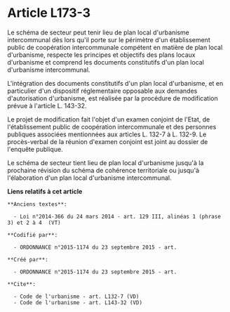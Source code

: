 # Article L173-3

Le schéma de secteur peut tenir lieu de plan local d'urbanisme intercommunal dès lors qu'il porte sur le périmètre d'un
établissement public de coopération intercommunale compétent en matière de plan local d'urbanisme, respecte les principes et
objectifs des plans locaux d'urbanisme et comprend les documents constitutifs d'un plan local d'urbanisme intercommunal. 

L'intégration des documents constitutifs d'un plan local d'urbanisme, et en particulier d'un dispositif réglementaire
opposable aux demandes d'autorisation d'urbanisme, est réalisée par la procédure de modification prévue à l'article L.
143-32. 

Le projet de modification fait l'objet d'un examen conjoint de l'Etat, de l'établissement public de coopération
intercommunale et des personnes publiques associées mentionnées aux articles L. 132-7 à L. 132-9. Le procès-verbal de la
réunion d'examen conjoint est joint au dossier de l'enquête publique. 

Le schéma de secteur tient lieu de plan local d'urbanisme jusqu'à la prochaine révision du schéma de cohérence territoriale
ou jusqu'à l'élaboration d'un plan local d'urbanisme intercommunal.

**Liens relatifs à cet article**

	**Anciens textes**:

	  - Loi n°2014-366 du 24 mars 2014 - art. 129 III, alinéas 1 (phrase 3) et 2 à 4  (VT)

	**Codifié par**:

	  - ORDONNANCE n°2015-1174 du 23 septembre 2015 - art.

	**Créé par**:

	  - ORDONNANCE n°2015-1174 du 23 septembre 2015 - art.

	**Cite**:

	  - Code de l'urbanisme - art. L132-7 (VD)
	  - Code de l'urbanisme - art. L143-32 (VD)
